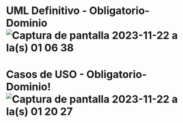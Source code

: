 # UML Definitivo - Obligatorio-Dominio![Captura de pantalla 2023-11-22 a la(s) 01 06 38](https://github.com/estebanrecayte/Obligatorio-Dominio/assets/85966833/e095145d-4732-4417-8bb9-e5ec16ab1b13)
# Casos de USO - Obligatorio-Dominio!![Captura de pantalla 2023-11-22 a la(s) 01 20 27](https://github.com/estebanrecayte/Obligatorio-Dominio/assets/85966833/294ba272-24c5-4a22-b845-9ca13fa5f1ee)
